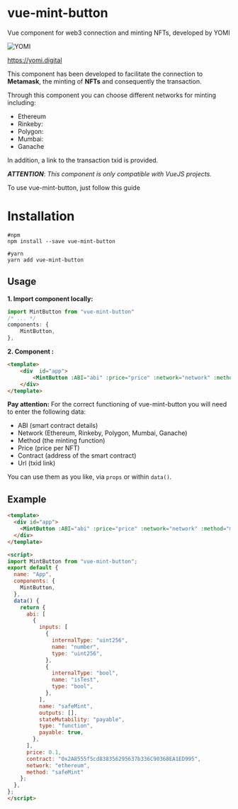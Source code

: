 # vue-mint-button
Vue component for web3 connection and minting NFTs, developed by YOMI

![YOMI](https://yomi.digital/logo_dark_2.png)

https://yomi.digital

This component has been developed to facilitate the connection to **Metamask**, the minting of **NFTs** and consequently the transaction. 

Through this component you can choose different networks for minting including:

- Ethereum
- Rinkeby:
- Polygon:
- Mumbai:
- Ganache

In addition, a link to the transaction txid is provided.

***ATTENTION***: *This component is only compatible with VueJS projects.*

To use vue-mint-button, just follow this guide

# Installation

	#npm
    npm install --save vue-mint-button

    #yarn
    yarn add vue-mint-button



## Usage

 **1. Import  component locally:**

```javascript
import MintButton from "vue-mint-button"
/* ... */
components: {
	MintButton,
},
```

 **2. Component :**

```html
<template>
	<div  id="app">
		<MintButton :ABI="abi" :price="price" :network="network" :method="method" :explorerUrl="explorerUrl" :contract="contract" />
	</div>
</template>
```
**Pay attention:**
For the correct functioning of vue-mint-button you will need to enter the following data: 

 - ABI (smart contract details) 
 - Network (Ethereum, Rinkeby, Polygon, Mumbai, Ganache)
 - Method (the minting function)
 - Price (price per NFT) 
 - Contract (address of the smart contract)
 - Url (txid link)

You can use them as you like, via `props` or within `data()`.

## Example
```html
<template>
  <div id="app">
    <MintButton :ABI="abi" :price="price" :network="network" :method="method" :explorerUrl="explorerUrl" :contract="contract" />
  </div>
</template>

<script>
import MintButton from "vue-mint-button";
export default {
  name: "App",
  components: {
    MintButton,
  },
  data() {
    return {
      abi: [
        {
          inputs: [
            {
              internalType: "uint256",
              name: "number",
              type: "uint256",
            },
            {
              internalType: "bool",
              name: "isTest",
              type: "bool",
            },
          ],
          name: "safeMint",
          outputs: [],
          stateMutability: "payable",
          type: "function",
          payable: true,
        },
      ],
      price: 0.1,
      contract: "0x2A8555f5cd838356295637b336C90368EA1ED995",
      network: "ethereum",
      method: "safeMint"
    };
  },
};
</script>
```

